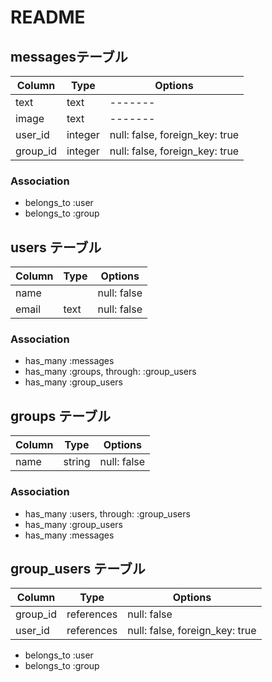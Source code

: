 # README

## messagesテーブル
|Column|Type|Options|
|------|----|-------|
|text|text|-------|
|image|text|-------|
|user_id|integer|null: false, foreign_key: true|
|group_id|integer|null: false, foreign_key: true|

### Association
- belongs_to :user
- belongs_to :group


## users テーブル
|Column|Type|Options|
|------|----|-------|
|name||null: false|
|email|text|null: false|

### Association
 - has_many :messages
 - has_many :groups, through: :group_users
 - has_many :group_users


## groups テーブル
|Column|Type|Options|
|------|----|-------|
|name|string|null: false|

### Association
 - has_many :users, through: :group_users
 - has_many :group_users
 - has_many :messages
 
 
 ## group_users テーブル
|Column|Type|Options|
|------|----|-------|
|group_id|references|null: false|
|user_id|references|null: false, foreign_key: true|

- belongs_to :user
- belongs_to :group



